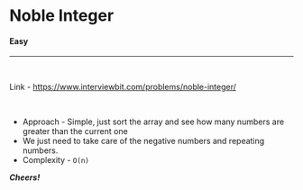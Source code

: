 # Noble Integer

#### Easy

<hr>

<br>

Link - https://www.interviewbit.com/problems/noble-integer/

<br>

* Approach - Simple, just sort the array and see how many numbers are greater than the current one
* We just need to take care of the negative numbers and repeating numbers.
* Complexity - ```O(n)```

***Cheers!***
